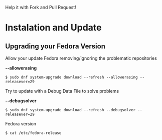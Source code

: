 Help it with Fork and Pull Request!

# Instalation and Update 

## Upgrading your Fedora Version

Allow your update Fedora removing/ignoring the problematic repositories 

**--allowerasing**
```
$ sudo dnf system-upgrade download --refresh --allowerasing --releasever=29 
```
 
Try to update with a Debug Data File to solve problems 

**--debugsolver**
```
$ sudo dnf system-upgrade download --refresh --debugsolver --releasever=29 
```
 
Fedora version 
```
$ cat /etc/fedora-release 
```
 

 

 

 

